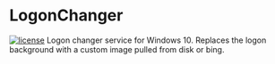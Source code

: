 # LogonChanger
[![license](https://img.shields.io/github/license/mashape/apistatus.svg?maxAge=2592000?style=plastic)]()
Logon changer service for Windows 10. Replaces the logon background with a custom image pulled from disk or bing.
